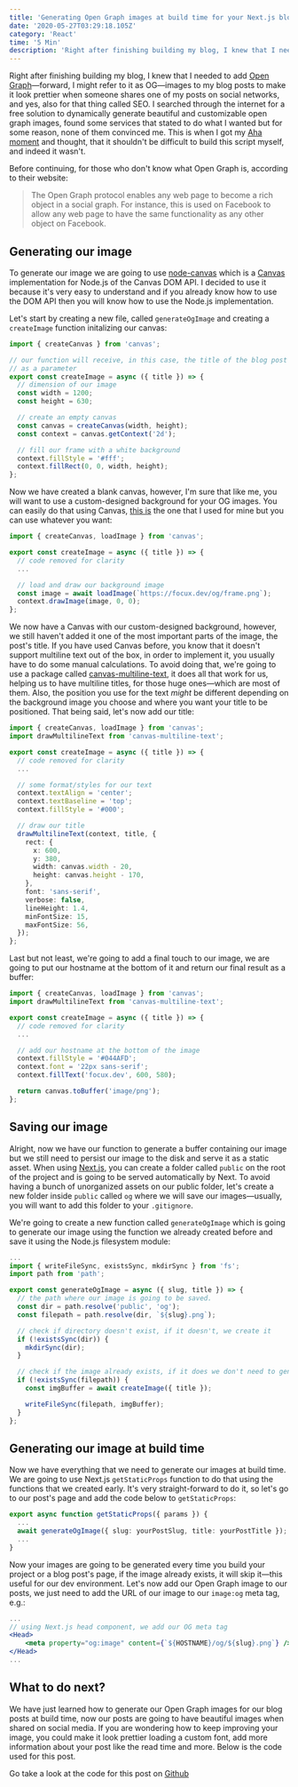 ```yaml
---
title: 'Generating Open Graph images at build time for your Next.js blog'
date: '2020-05-27T03:29:18.105Z'
category: 'React'
time: '5 Min'
description: 'Right after finishing building my blog, I knew that I needed to add Open Graph images to my blog posts to make it look prettier when someone shares one of my posts on social networks, and yes, also for that thing called SEO.'
---
```


Right after finishing building my blog, I knew that I needed to add [Open Graph](https://ogp.me/)—forward, I might refer to it as OG—images to my blog posts to make it look prettier when someone shares one of my posts on social networks, and yes, also for that thing called SEO. I searched through the internet for a free solution to dynamically generate beautiful and customizable open graph images, found some services that stated to do what I wanted but for some reason, none of them convinced me. This is when I got my [Aha moment](https://en.wikipedia.org/wiki/Eureka_effect) and thought, that it shouldn't be difficult to build this script myself, and indeed it wasn't.

Before continuing, for those who don't know what Open Graph is, according to their website:

> The Open Graph protocol enables any web page to become a rich object in a social graph. For instance, this is used on Facebook to allow any web page to have the same functionality as any other object on Facebook.

## Generating our image

To generate our image we are going to use [node-canvas](https://www.npmjs.com/package/canvas) which is a [Canvas](https://developer.mozilla.org/en-US/docs/Web/API/Canvas_API) implementation for Node.js of the Canvas DOM API. I decided to use it because it's very easy to understand and if you already know how to use the DOM API then you will know how to use the Node.js implementation.

Let's start by creating a new file, called `generateOgImage` and creating a `createImage` function initalizing our canvas:

```typescript
import { createCanvas } from 'canvas';

// our function will receive, in this case, the title of the blog post
// as a parameter
export const createImage = async ({ title }) => {
  // dimension of our image
  const width = 1200;
  const height = 630;

  // create an empty canvas
  const canvas = createCanvas(width, height);
  const context = canvas.getContext('2d');

  // fill our frame with a white background
  context.fillStyle = '#fff';
  context.fillRect(0, 0, width, height);
};
```

Now we have created a blank canvas, however, I'm sure that like me, you will want to use a custom-designed background for your OG images. You can easily do that using Canvas, [this is](/frame.png) the one that I used for mine but you can use whatever you want:

```typescript
import { createCanvas, loadImage } from 'canvas';

export const createImage = async ({ title }) => {
  // code removed for clarity
  ...

  // load and draw our background image
  const image = await loadImage(`https://focux.dev/og/frame.png`);
  context.drawImage(image, 0, 0);
};
```

We now have a Canvas with our custom-designed background, however, we still haven't added it one of the most important parts of the image, the post's title. If you have used Canvas before, you know that it doesn't support multiline text out of the box, in order to implement it, you usually have to do some manual calculations. To avoid doing that, we're going to use a package called [canvas-multiline-text](https://www.npmjs.com/package/canvas-multiline-text), it does all that work for us, helping us to have multiline titles, for those huge ones—which are most of them. Also, the position you use for the text _might_ be different depending on the background image you choose and where you want your title to be positioned. That being said, let's now add our title:

```typescript
import { createCanvas, loadImage } from 'canvas';
import drawMultilineText from 'canvas-multiline-text';

export const createImage = async ({ title }) => {
  // code removed for clarity
  ...

  // some format/styles for our text
  context.textAlign = 'center';
  context.textBaseline = 'top';
  context.fillStyle = '#000';

  // draw our title
  drawMultilineText(context, title, {
    rect: {
      x: 600,
      y: 380,
      width: canvas.width - 20,
      height: canvas.height - 170,
    },
    font: 'sans-serif',
    verbose: false,
    lineHeight: 1.4,
    minFontSize: 15,
    maxFontSize: 56,
  });
};
```

Last but not least, we're going to add a final touch to our image, we are going to put our hostname at the bottom of it and return our final result as a buffer:

```typescript
import { createCanvas, loadImage } from 'canvas';
import drawMultilineText from 'canvas-multiline-text';

export const createImage = async ({ title }) => {
  // code removed for clarity
  ...

  // add our hostname at the bottom of the image
  context.fillStyle = '#044AFD';
  context.font = '22px sans-serif';
  context.fillText('focux.dev', 600, 580);

  return canvas.toBuffer('image/png');
};
```

## Saving our image

Alright, now we have our function to generate a buffer containing our image but we still need to persist our image to the disk and serve it as a static asset. When using [Next.js](https://nextjs.org/), you can create a folder called `public` on the root of the project and is going to be served automatically by Next. To avoid having a bunch of unorganized assets on our public folder, let's create a new folder inside `public` called `og` where we will save our images—usually, you will want to add this folder to your `.gitignore`.

We're going to create a new function called `generateOgImage` which is going to generate our image using the function we already created before and save it using the Node.js filesystem module:

```typescript
...
import { writeFileSync, existsSync, mkdirSync } from 'fs';
import path from 'path';

export const generateOgImage = async ({ slug, title }) => {
  // the path where our image is going to be saved.
  const dir = path.resolve('public', 'og');
  const filepath = path.resolve(dir, `${slug}.png`);

  // check if directory doesn't exist, if it doesn't, we create it
  if (!existsSync(dir)) {
    mkdirSync(dir);
  }

  // check if the image already exists, if it does we don't need to generate it again
  if (!existsSync(filepath)) {
    const imgBuffer = await createImage({ title });

    writeFileSync(filepath, imgBuffer);
  }
};
```

## Generating our image at build time

Now we have everything that we need to generate our images at build time. We are going to use Next.js `getStaticProps` function to do that using the functions that we created early. It's very straight-forward to do it, so let's go to our post's page and add the code below to `getStaticProps`:

```typescript
export async function getStaticProps({ params }) {
  ...
  await generateOgImage({ slug: yourPostSlug, title: yourPostTitle });
  ...
}
```

Now your images are going to be generated every time you build your project or a blog post's page, if the image already exists, it will skip it—this useful for our dev environment. Let's now add our Open Graph image to our posts, we just need to add the URL of our image to our `image:og` meta tag, e.g.:

```jsx
...
// using Next.js head component, we add our OG meta tag
<Head>
    <meta property="og:image" content={`${HOSTNAME}/og/${slug}.png`} />
</Head>
...
```

## What to do next?

We have just learned how to generate our Open Graph images for our blog posts at build time, now our posts are going to have beautiful images when shared on social media. If you are wondering how to keep improving your image, you could make it look prettier loading a custom font, add more information about your post like the read time and more. Below is the code used for this post.

Go take a look at the code for this post on [Github](https://github.com/focux/personal-site/blob/master/lib/generateOgImage.ts)
